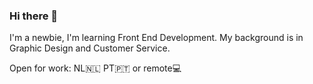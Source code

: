 ### Hi there 👋

I'm a newbie, I'm learning Front End Development.
My background is in Graphic Design and Customer Service.

Open for work: NL:netherlands: PT:portugal: or remote:computer:
